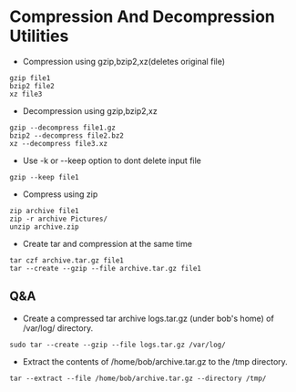 # Compression And Decompression Utilities

- Compression using gzip,bzip2,xz(deletes original file)
```
gzip file1
bzip2 file2
xz file3
```
- Decompression using gzip,bzip2,xz
```
gzip --decompress file1.gz
bzip2 --decompress file2.bz2
xz --decompress file3.xz
```
- Use -k or --keep option to dont delete input file
```
gzip --keep file1
```
- Compress using zip
```
zip archive file1
zip -r archive Pictures/
unzip archive.zip
```
- Create tar and compression at the same time
```
tar czf archive.tar.gz file1
tar --create --gzip --file archive.tar.gz file1
```

## Q&A

- Create a compressed tar archive logs.tar.gz (under bob's home) of /var/log/ directory.
```
sudo tar --create --gzip --file logs.tar.gz /var/log/
```
- Extract the contents of /home/bob/archive.tar.gz to the /tmp directory.
```
tar --extract --file /home/bob/archive.tar.gz --directory /tmp/
```


